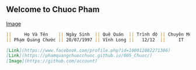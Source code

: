 ## Welcome to Chuoc Pham
[Image](https://scontent.fvca1-1.fna.fbcdn.net/v/t1.0-9/52835965_678512242561512_7206111015585447936_o.jpg?_nc_cat=105&_nc_oc=AQmHevslfUIQvNpOYPDoYOX9Re-NvzHkHqekbpQ4hmGOklAH0y8iguG_73NB8xlP9bM&_nc_ht=scontent.fvca1-1.fna&oh=ac0a5791c1b33783dc17e6829026a967&oe=5D0952BE)
```markdown
||     Họ Và Tên    || Ngày Sinh  || Quê Quán  || Trình độ || Chuyên Môn || Kinh Nghiệm Làm Việc || Dự Án Đã Thực Hiện ||
|| Phạm Quang Chước || 20/07/1997 || Vĩnh Long ||   12/12  ||     IT     || Đã Có 4 Năm Học Tập  ||  Quản Lí Đồ Án PM  ||

[Link](https://www.facebook.com/profile.php?id=100012082271386)
[Link](https://phamquangchuocchuoc.github.io/005_Chuoc/)
[Image](https://github.com/account)

```
